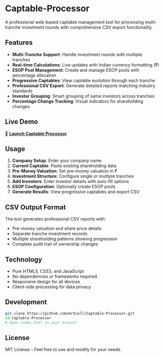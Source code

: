 # Captable-Processor

A professional web-based captable management tool for processing multi-tranche investment rounds with comprehensive CSV export functionality.

## Features

- **Multi-Tranche Support**: Handle investment rounds with multiple tranches
- **Real-time Calculations**: Live updates with Indian currency formatting (₹)
- **ESOP Pool Management**: Create and manage ESOP pools with percentage allocation
- **Progressive Captables**: View captable evolution through each tranche
- **Professional CSV Export**: Generate detailed reports matching industry standards
- **Investor Grouping**: Smart grouping of same investors across tranches
- **Percentage Change Tracking**: Visual indicators for shareholding changes

## Live Demo

🚀 **[Launch Captable Processor](https://mr5cell.github.io/Captable-Processor/)**

## Usage

1. **Company Setup**: Enter your company name
2. **Current Captable**: Paste existing shareholding data
3. **Pre-Money Valuation**: Set pre-money valuation in ₹
4. **Investment Structure**: Configure single or multiple tranches
5. **Add Investors**: Enter investor details with auto-fill options
6. **ESOP Configuration**: Optionally create ESOP pools
7. **Generate Results**: View progressive captables and export CSV

## CSV Output Format

The tool generates professional CSV reports with:
- Pre-money valuation and share price details
- Separate tranche investment records
- Multiple shareholding patterns showing progression
- Complete audit trail of ownership changes

## Technology

- Pure HTML5, CSS3, and JavaScript
- No dependencies or frameworks required
- Responsive design for all devices
- Client-side processing for data privacy

## Development

```bash
git clone https://github.com/mr5cell/Captable-Processor.git
cd Captable-Processor
# Open index.html in your browser
```

## License

MIT License - Feel free to use and modify for your needs.
